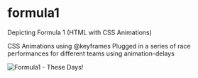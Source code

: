 # formula1
Depicting Formula 1 (HTML with CSS Animations)

CSS Animations using @keyframes
Plugged in a series of race performances for different teams using animation-delays

![Formula1 - These Days!](demo/Formula1-TheseDays.gif)